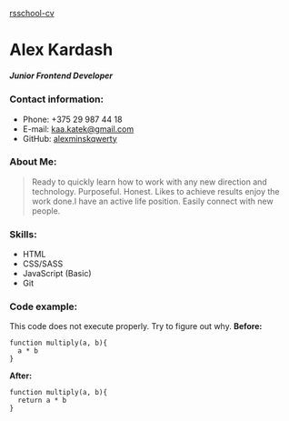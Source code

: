 [rsschool-cv](https://alexminskqwerty.github.io/rsschool-cv/cv "My CV on GitHub Pages")

# Alex Kardash
##### Junior Frontend Developer

### Contact information:

* Phone: +375 29 987 44 18
* E-mail: kaa.katek@gmail.com
* GitHub: [alexminskqwerty](https://github.com/alexminskqwerty "github account")

### About Me:

> Ready to quickly learn how to work with any new direction and technology.
Purposeful. Honest. Likes to achieve results enjoy the work done.I have an active life position. Easily connect with new people.

### Skills:
* HTML
* CSS/SASS
* JavaScript (Basic)
* Git

### Code example:
This code does not execute properly. Try to figure out why.
**Before:**
```
function multiply(a, b){
  a * b
}
```
**After:**
```
function multiply(a, b){
  return a * b
}
```